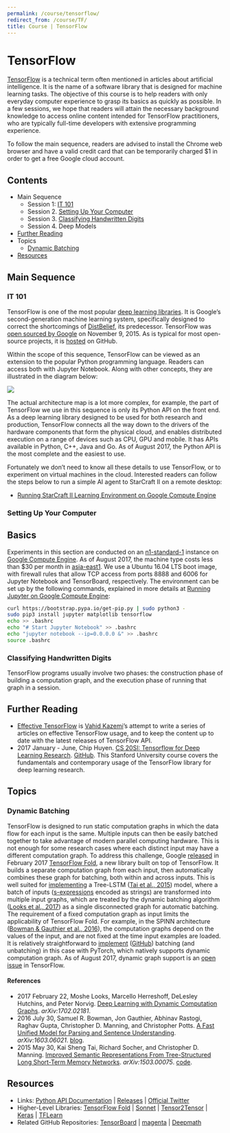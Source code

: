 ```yaml
---
permalink: /course/tensorflow/
redirect_from: /course/TF/
title: Course | TensorFlow
---
```

# TensorFlow

[TensorFlow](https://www.tensorflow.org/) is a technical term often mentioned in articles about artificial intelligence. It is the name of a software library that is designed for machine learning tasks. The objective of this course is to help readers with only everyday computer experience to grasp its basics as quickly as possible. In a few sessions, we hope that readers will attain the necessary background knowledge to access online content intended for TensorFlow practitioners, who are typically full-time developers with extensive programming experience.

To follow the main sequence, readers are advised to install the Chrome web browser and have a valid credit card that can be temporarily charged $1 in order to get a free Google cloud account.

## Contents

* Main Sequence
  * Session 1: [IT 101](#it-101)
  * Session 2. [Setting Up Your Computer](#setting-up-your-computer)
  * Session 3. [Classifying Handwritten Digits](#classifying-handwritten-digits)
  * Session 4. Deep Models
* [Further Reading](#further-reading)
* Topics
  * [Dynamic Batching](#dynamic-batching)
* [Resources](#resources)

## Main Sequence

### IT 101

TensorFlow is one of the most popular [deep learning libraries](http://realai.org/course/libraries/). It is Google’s second-generation machine learning system, specifically designed to correct the shortcomings of [DistBelief](https://research.google.com/pubs/pub40565.html), its predecessor. TensorFlow was [open sourced by Google](https://research.googleblog.com/2015/11/tensorflow-googles-latest-machine_9.html) on November 9, 2015. As is typical for most open-source projects, it is [hosted](https://github.com/tensorflow/tensorflow) on GitHub.

Within the scope of this sequence, TensorFlow can be viewed as an extension to the popular Python programming language. Readers can access both with Jupyter Notebook. Along with other concepts, they are illustrated in the diagram below:

![](http://realai.org/course/tensorflow/IT-101.png)

The actual architecture map is a lot more complex, for example, the part of TensorFlow we use in this sequence is only its Python API on the front end. As a deep learning library designed to be used for both research and production, TensorFlow connects all the way down to the drivers of the hardware components that form the physical cloud, and enables distributed execution on a range of devices such as CPU, GPU and mobile. It has APIs available in Python, C++, Java and Go. As of August 2017, the Python API is the most complete and the easiest to use. 

Fortunately we don’t need to know all these details to use TensorFlow, or to experiment on virtual machines in the cloud. Interested readers can follow the steps below to run a simple AI agent to StarCraft II on a remote desktop:

* [Running StarCraft II Learning Environment on Google Compute Engine](http://realai.org/course/lab/gce-sc2le/)

### Setting Up Your Computer

## Basics

Experiments in this section are conducted on an [n1-standard-1](https://cloud.google.com/compute/pricing#predefined_machine_types) instance on [Google Compute Engine](http://realai.org/course/google-compute-engine/). As of August 2017, the machine type costs less than $30 per month in [asia-east1](https://cloud.google.com/compute/docs/regions-zones/regions-zones#available). We use a Ubuntu 16.04 LTS boot image, with firewall rules that allow TCP access from ports 8888 and 6006 for Jupyter Notebook and TensorBoard, respectively. The environment can be set up by the following commands, explained in more details at [Running Jupyter on Google Compute Engine](http://realai.org/course/lab/gce-jupyter/):

```bash
curl https://bootstrap.pypa.io/get-pip.py | sudo python3 -
sudo pip3 install jupyter matplotlib tensorflow
echo >> .bashrc
echo "# Start Jupyter Notebook" >> .bashrc
echo "jupyter notebook --ip=0.0.0.0 &" >> .bashrc
source .bashrc
```

### Classifying Handwritten Digits

TensorFlow programs usually involve two phases: the construction phase of building a computation graph, and the execution phase of running that graph in a session.

## Further Reading

* [Effective TensorFlow](https://github.com/vahidk/EffectiveTensorflow) is [Vahid Kazemi](https://twitter.com/VahidK)’s attempt to write a series of articles on effective TensorFlow usage, and to keep the content up to date with the latest releases of TensorFlow API.
* 2017 January - June, Chip Huyen. [CS 20SI: Tensorflow for Deep Learning Research](http://web.stanford.edu/class/cs20si/). [GitHub](https://github.com/chiphuyen/stanford-tensorflow-tutorials). This Stanford University course covers the fundamentals and contemporary usage of the TensorFlow library for deep learning research.

## Topics

### Dynamic Batching

TensorFlow is designed to run static computation graphs in which the data flow for each input is the same. Multiple inputs can then be easily batched together to take advantage of modern parallel computing hardware. This is not enough for some research cases where each distinct input may have a different computation graph. To address this challenge, Google [released](https://research.googleblog.com/2017/02/announcing-tensorflow-fold-deep.html) in February 2017 [TensorFlow Fold](https://github.com/tensorflow/fold/), a new library built on top of TensorFlow. It builds a separate computation graph from each input, then automatically combines these graph for batching, both within and across inputs. This is well suited for [implementing](https://github.com/tensorflow/fold/blob/master/tensorflow_fold/g3doc/sentiment.ipynb) a Tree-LSTM ([Tai et al., 2015](https://arxiv.org/abs/1503.00075)) model, where a batch of inputs ([s-expressions](https://en.wikipedia.org/wiki/S-expression) encoded as strings) are transformed into multiple input graphs, which are treated by the dynamic batching algorithm ([Looks et al., 2017](https://arxiv.org/abs/1702.02181)) as a single disconnected graph for automatic batching. The requirement of a fixed computation graph as input limits the applicability of TensorFlow Fold. For example, in the SPINN architecture ([Bowman & Gauthier et al., 2016](https://arxiv.org/abs/1603.06021)), the computation graphs depend on the values of the input, and are not fixed at the time input examples are loaded. It is relatively straightforward to [implement](https://devblogs.nvidia.com/parallelforall/recursive-neural-networks-pytorch/) ([GitHub](https://github.com/jekbradbury/examples/tree/spinn/snli)) batching (and unbatching) in this case with PyTorch, which natively supports dynamic computation graph. As of August 2017, dynamic graph support is an [open issue](https://github.com/tensorflow/tensorflow/issues/12321) in TensorFlow.

#### References

* 2017 February 22, Moshe Looks, Marcello Herreshoff, DeLesley Hutchins, and Peter Norvig. [Deep Learning with Dynamic Computation Graphs](https://arxiv.org/abs/1702.02181). *arXiv:1702.02181*.
* 2016 July 30, Samuel R. Bowman, Jon Gauthier, Abhinav Rastogi, Raghav Gupta, Christopher D. Manning, and Christopher Potts. [A Fast Unified Model for Parsing and Sentence Understanding](https://arxiv.org/abs/1603.06021). *arXiv:1603.06021*. [blog](https://nlp.stanford.edu/blog/hybrid-tree-sequence-neural-networks-with-spinn/).
* 2015 May 30, Kai Sheng Tai, Richard Socher, and Christopher D. Manning. [Improved Semantic Representations From Tree-Structured Long Short-Term Memory Networks](https://arxiv.org/abs/1503.00075). *arXiv:1503.00075*. [code](https://github.com/stanfordnlp/treelstm).

## Resources

* Links: [Python API Documentation](https://www.tensorflow.org/api_docs/python/) \| [Releases](https://github.com/tensorflow/tensorflow/tags) \| [Official Twitter](https://twitter.com/tensorflow)
* Higher-Level Libraries: [TensorFlow Fold](https://github.com/tensorflow/fold) \| [Sonnet](https://github.com/deepmind/sonnet) \| [Tensor2Tensor](https://github.com/tensorflow/tensor2tensor) \| [Keras](https://keras.io/) \| [TFLearn](http://tflearn.org/)
* Related GitHub Repositories: [TensorBoard](https://github.com/tensorflow/tensorboard) \| [magenta](https://github.com/tensorflow/magenta) \| [Deepmath](https://github.com/tensorflow/deepmath)

